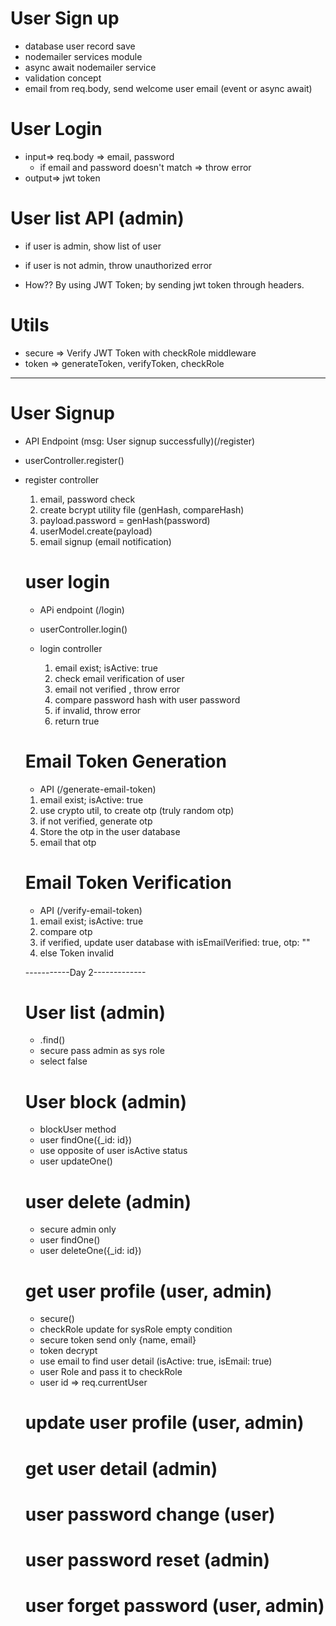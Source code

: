 # User Sign up

- database user record save
- nodemailer services module
- async await nodemailer service
- validation concept
- email from req.body, send welcome user email (event or async await)

# User Login

- input=> req.body => email, password
  - if email and password doesn't match => throw error
- output=> jwt token

# User list API (admin)

- if user is admin, show list of user
- if user is not admin, throw unauthorized error

- How?? By using JWT Token; by sending jwt token through headers.

# Utils

- secure => Verify JWT Token with checkRole middleware
- token => generateToken, verifyToken, checkRole

---

# User Signup

- API Endpoint (msg: User signup successfully)(/register)
- userController.register()
- register controller

  1. email, password check
  2. create bcrypt utility file (genHash, compareHash)
  3. payload.password = genHash(password)
  4. userModel.create(payload)
  5. email signup (email notification)

  # user login

  - APi endpoint (/login)
  - userController.login()
  - login controller

    1. email exist; isActive: true
    2. check email verification of user
    3. email not verified , throw error
    4. compare password hash with user password
    5. if invalid, throw error
    6. return true

  # Email Token Generation

  - API (/generate-email-token)

  1. email exist; isActive: true
  2. use crypto util, to create otp (truly random otp)
  3. if not verified, generate otp
  4. Store the otp in the user database
  5. email that otp

  # Email Token Verification

  - API (/verify-email-token)

  1. email exist; isActive: true
  2. compare otp
  3. if verified, update user database with isEmailVerified: true, otp: ""
  4. else Token invalid

  -----------Day 2-------------

  # User list (admin)

  - .find()
  - secure pass admin as sys role
  - select false

  # User block (admin)

  - blockUser method
  - user findOne({\_id: id})
  - use opposite of user isActive status
  - user updateOne()

  # user delete (admin)

  - secure admin only
  - user findOne()
  - user deleteOne({\_id: id})

  # get user profile (user, admin)

  - secure()
  - checkRole update for sysRole empty condition
  - secure token send only {name, email}
  - token decrypt
  - use email to find user detail (isActive: true, isEmail: true)
  - user Role and pass it to checkRole
  - user id => req.currentUser

  # update user profile (user, admin)

  # get user detail (admin)

  # user password change (user)

  # user password reset (admin)

  # user forget password (user, admin)
